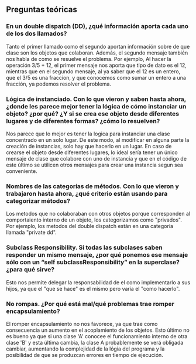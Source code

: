 ## Preguntas teóricas

### En un double dispatch (DD), ¿qué información aporta cada uno de los dos llamados?
Tanto el primer llamado como el segundo aportan información sobre de que clase son los objetos que colaboran. Además, el segundo mensaje también nos habla de como se resuelve el problema. Por ejemplo, Al hacer la operación 3/5 + 12, el primer mensaje nos aporta que tipo de dato es el 12, mientras que en el segundo mensaje, al ya saber que el 12 es un entero, que el 3/5 es una fraccion, y que conocemos como sumar un entero a una fracción, ya podemos resolver el problema.

### Lógica de instanciado. Con lo que vieron y saben hasta ahora, ¿donde les parece mejor tener la lógica de cómo instanciar un objeto? ¿por qué? ¿Y si se crea ese objeto desde diferentes lugares y de diferentes formas? ¿cómo lo resuelven?
Nos parece que lo mejor es tener la logica para instanciar una clase concentrado en un solo lugar. De este modo, al modificar en alguna parte la creación de instancias, solo hay que hacerlo en un lugar. En caso de crearse el objeto desde diferentes lugares, lo ideal sería tener un único mensaje de clase que colabore con uno de instancia y que en el código de este último se utilicen otros mensajes para crear una instancia segun sea conveniente.

### Nombres de las categorías de métodos. Con lo que vieron y trabajaron hasta ahora, ¿qué criterio están usando para categorizar métodos?
Los metodos que no colaboraban con otros objetos porque corresponden al comportaiento interno de un objeto, los categorizamos como "privados". Por ejemplo, los metodos del double dispatch están en una categoria llamada "private dd".

### Subclass Responsibility. Si todas las subclases saben responder un mismo mensaje, ¿por qué ponemos ese mensaje sólo con un “self subclassResponsibility” en la superclase? ¿para qué sirve?
Esto nos permite delegar la responsabilidad de el como implementarlo a sus hijos, ya que el "que se hace" es el mismo pero varía el "como hacerlo".

### No rompas. ¿Por qué está mal/qué problemas trae romper encapsulamiento?
El romper encapsulamiento no nos favorece, ya que trae como consecuencia un aumento en el acoplamiento de los objetos. Esto último no es bueno ya que si una clase 'A' conocee el funcionamiento interno de otra clase 'B' y esta última cambia, la clase A probablemente se verá obligada cambiar, aumentando la complejidad de la lógia del programa y la posibilidad de que se produzcan errores en tiempo de ejecución.
